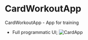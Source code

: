 # CardWorkoutApp
CardWorkoutApp - App for training
* Full programmatic UI;
![CardApp](https://github.com/AlexBahno/CardWorkoutApp/assets/118211419/e0939bdd-acd0-4641-bb77-6edeef515276)
